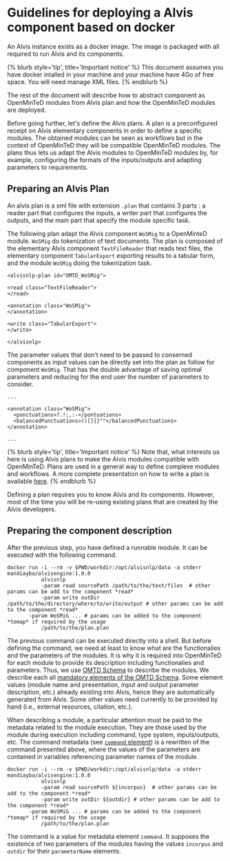 # Guidelines for deploying a Alvis component based on docker
An Alvis instance exists as a docker image. The image is packaged with all required to run Alvis and its components.

{% blurb style='tip', title='Important notice' %}
This document assumes you have docker intalled in your machine and your machine have 4Go of free space. You will need manage XML files.
{% endblurb %}

The rest of the document will describe how to abstract component as OpenMinTeD modules from Alvis plan and how the OpenMinTeD modules are deployed.

Before going further, let's define the Alvis plans. A plan is a preconfigured receipt on Alvis elementary components in order to define a specific modules. The obtained modules can be seen as workflows but in the context of OpenMinTeD they will be compatible OpenMinTeD modules. The plans thus lets us adapt the Alvis modules to OpenMinTeD modules by, for example, configuring the formats of the inputs/outputs and adapting parameters to requirements.

## Preparing an Alvis Plan
An alvis plan is a xml file with extension `.plan` that contains 3 parts : a reader part that configures the inputs, a writer part that configures the outputs, and the main part that specify the module specific task.

The following plan adapt the Alvis component `WoSMig` to a OpenMinteD module. `WoSMig` do tokenization of text documents. The plan is composed of the elementary Alvis component `TextFileReader` that reads text files, the elementary component `TabularExport` exporting results to a tabular form, and the module `WoSMig` doing the tokenization task.

```
<alvisnlp-plan id="OMTD_WoSMig">

<read class="TextFileReader">
</read>

<annotation class="WoSMig">
</annotation>

<write class="TabularExport">
</write>

</alvisnlp>
```

The parameter values that don't need to be passed to conserned components as input values can be directly set into the plan as follow for component `WoSMig`. That has the double advantage of saving optimal parameters and reducing for the end user the number of parameters to consider.


```
...

<annotation class="WoSMig">
  <ponctuations>?.!;,:-</pontuations>
  <balancedPunctuations>()[]{}""</balancedPunctuations>
</annotation>

...
```

{% blurb style='tip', title='Important notice' %}
Note that, what interests us here is using Alvis plans to make the Alvis modules compatible with OpenMinTeD. Plans are used in a general way to define complexe modules and workflows. A more complete presentation on how to write a plan is available [here](https://github.com/Bibliome/alvisnlp/wiki/Writing-plans). 
{% endblurb %}

Defining a plan requires you to know Alvis and its components. However, most of the time you will be re-using existing plans that are created by the Alvis developers.


## Preparing the component description

After the previous step, you have defined a runnable module. It can be executed with the following command. 

```
docker run -i --rm -v $PWD/workdir:/opt/alvisnlp/data -a stderr mandiayba/alvisengine:1.0.0 
           alvisnlp
           -param read sourcePath /path/to/the/text/files  # other params can be add to the component *read* 
           -param write outDir /path/to/the/directory/where/to/write/output # other params can be add to the component *read* 
	   -param WoSMiG ... # params can be added to the component *tomap* if required by the usage
           /path/to/the/plan.plan
```

The previous command can be executed directly into a shell. But before defining the command, we need at least to know what are the functionalies and the parameters of the modules. It is why it is required into OpenMinTeD for each module to provide its description including functionalies and parameters. Thus, we use [OMTD Schema](https://guidelines.openminted.eu/the_omtd-share_metadata_schema.html) to describe the modules. We describe each all [mandatory elements of the OMTD Schema](https://guidelines.openminted.eu/guidelines_for_providers_of_sw_resources/recommended_schema_for_sw_resources.html). Some element values (module name and presentation, input and output parameter description, etc.) already existing into Alvis, hence they are automatically generated from Alvis. Some other values need currently to be provided by hand (i.e., external resources, citation, etc.).

When describing a module, a particular attention must be paid to the metadata related to the module execution. They are those used by the module during execution including command, type system, inputs/outputs, etc. The command metadata (see [`command` element](https://guidelines.openminted.eu/components_command.html)) is a rewritten of the command presented above, where the values of the parameters are contained in variables referencing parameter names of the module.  

```
docker run -i --rm -v $PWD/workdir:/opt/alvisnlp/data -a stderr mandiayba/alvisengine:1.0.0 
           alvisnlp
           -param read sourcePath ${incorpus}  # other params can be add to the component *read* 
           -param write outDir ${outdir} # other params can be add to the component *read* 
	   -param WoSMiG ... # params can be added to the component *tomap* if required by the usage
           /path/to/the/plan.plan
```

The command is a value for metadata element `command`. It supposes the existence of two parameters of the modules having the values `incorpus` and `outdir` for their `parameterName` elements. 
